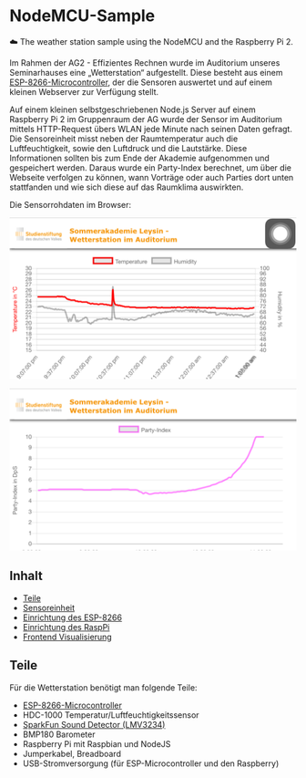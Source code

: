 # NodeMCU-Sample

:cloud: The weather station sample using the NodeMCU and the Raspberry Pi 2.

Im Rahmen der AG2 - Effizientes Rechnen wurde im Auditorium unseres Seminarhauses eine „Wetterstation“ aufgestellt. Diese besteht aus einem [ESP-8266-Microcontroller](http://www.ebay.de/itm/like/401054497731?lpid=106&chn=ps&ul_noapp=true), der die Sensoren auswertet und auf einem kleinen Webserver zur Verfügung stellt.

Auf einem kleinen selbstgeschriebenen Node.js Server auf einem Raspberry Pi 2 im Gruppenraum der AG wurde der Sensor im Auditorium mittels HTTP-Request übers WLAN jede Minute nach seinen Daten gefragt. Die Sensoreinheit misst neben der Raumtemperatur auch die Luftfeuchtigkeit, sowie den Luftdruck und die Lautstärke. Diese Informationen sollten bis zum Ende der Akademie aufgenommen und gespeichert werden. Daraus wurde ein Party-Index berechnet, um über die Webseite verfolgen zu können, wann Vorträge oder auch Parties dort unten stattfanden und wie sich diese auf das Raumklima auswirkten.

Die Sensorrohdaten im Browser:

![Die Sensorrohdaten im Browser](images/IMG_0029.PNG)

![Der Partyindex steigt ;)](images/IMG_0030.PNG)

## Inhalt

* [Teile](#Teile)
* [Sensoreinheit](#Sensor)
* [Einrichtung des ESP-8266](#ESP-Setup)
* [Einrichtung des RaspPi](#RasPi-Setup)
* [Frontend Visualisierung](#Frontend-Visualisierung)

## Teile

Für die Wetterstation benötigt man folgende Teile:

- [ESP-8266-Microcontroller](http://www.ebay.de/itm/like/401054497731?lpid=106&chn=ps&ul_noapp=true)
- HDC-1000 Temperatur/Luftfeuchtigkeitssensor
- [SparkFun Sound Detector (LMV3234)](https://www.sparkfun.com/products/12642)
- BMP180 Barometer
- Raspberry Pi mit Raspbian und NodeJS
- Jumperkabel, Breadboard
- USB-Stromversorgung (für ESP-Microcontroller und den Raspberry)
